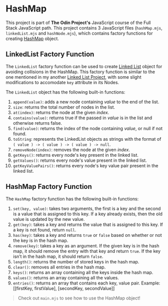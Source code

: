 # HashMap

This project is part of **The Odin Project's** JavaScript course of the Full Stack JavaScript path. This project contains 3 JavaScript files (`hashMap.mjs`, `linkedList.mjs` and `hashNode.mjs`), which contains factory functions for creating [HashMap](https://en.wikipedia.org/wiki/Hash_table) object.

## LinkedList Factory Function

The `LinkedList` factory function can be used to create [Linked List](https://en.wikipedia.org/wiki/Linked_list#:~:text=In%20computer%20science%2C%20a%20linked,which%20together%20represent%20a%20sequence.) object for avoiding collisions in the HashMap. This factory function is similar to the one mentioned in my another [Linked List Project](https://github.com/staneaurelius/full-stack-javascript/tree/main/09-linked-lists), with some slight modifications to accomodate `key` attribute in its Nodes.

The `LinkedList` object has the following built-in functions:

1. `append(value)`: adds a new node containing *value* to the end of the list.
2. `size`: returns the total number of nodes in the list.
3. `at(index)`: returns the node at the given *index*.
4. `contains(value)`: returns true if the passed in *value* is in the list and otherwise returns false.
5. `find(value)`: returns the index of the node containing *value*, or null if not found.
6. `toString`: represents the LinkedList objects as strings with the format of `( value ) -> ( value ) -> ( value ) -> null`.
7. `removeNode(index)`: removes the node at the given *index*.
8. `getKeys()`: returns every node's key present in the linked list.
9. `getValues()`: returns every node's value present in the linked list.
10. `getKeyValuePairs()`: returns every node's key value pair present in the linked list.


## HashMap Factory Function

The `HashMap` factory function has the following built-in functions:

1. `set(key, value)`: takes two arguments, the first is a key and the second is a value that is assigned to this key. If a key already exists, then the old value is updated by the new value.
2. `get(key)`: takes a key and returns the value that is assigned to this key. If a key is not found, return `null`.
3. `has(key)`: takes a key and returns `true` or `false` based on whether or not the key is in the hash map.
4. `remove(key)`: takes a key as an argument. If the given key is in the hash map, it should remove the entry with that key and return `true`. If the key isn’t in the hash map, it should return `false`.
5. `length()`: returns the number of stored keys in the hash map.
6. `clear()`: removes all entries in the hash map.
7. `keys()`: returns an array containing all the keys inside the hash map.
8. `values()`: returns an array containing all the values.
9. `entries()`: returns an array that contains each key, value pair. Example: [[firstKey, firstValue], [secondKey, secondValue]]

> Check out `main.mjs` to see how to use the HashMap object!